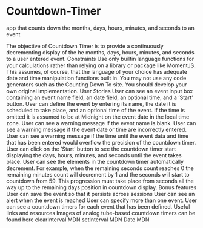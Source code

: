 # Countdown-Timer
 app that counts down the months, days, hours, minutes, and seconds to an event


The objective of Countdown Timer is to provide a continuously decrementing display of the he months, days, hours, minutes, and seconds to a user entered event.
Constraints
Use only builtin language functions for your calculations rather than relying on a library or package like MomentJS. This assumes, of course, that the language of your choice has adequate date and time manipulation functions built in.
You may not use any code generators such as the Counting Down To site. You should develop your own original implementation.
User Stories
User can see an event input box containing an event name field, an date field, an optional time, and a ‘Start’ button.
User can define the event by entering its name, the date it is scheduled to take place, and an optional time of the event. If the time is omitted it is assumed to be at Midnight on the event date in the local time zone.
User can see a warning message if the event name is blank.
User can see a warning message if the event date or time are incorrectly entered.
User can see a warning message if the time until the event data and time that has been entered would overflow the precision of the countdown timer.
User can click on the ‘Start’ button to see the countdown timer start displaying the days, hours, minutes, and seconds until the event takes place.
User can see the elements in the countdown timer automatically decrement. For example, when the remaining seconds count reaches 0 the remaining minutes count will decrement by 1 and the seconds will start to countdown from 59. This progression must take place from seconds all the way up to the remaining days position in countdown display.
Bonus features
User can save the event so that it persists across sessions
User can see an alert when the event is reached
User can specify more than one event.
User can see a countdown timers for each event that has been defined.
Useful links and resources
Images of analog tube-based countdown timers can be found here
clearInterval MDN
setInterval MDN
Date MDN